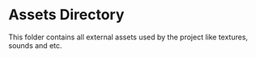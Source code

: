 # Assets Directory

This folder contains all external assets used by the project like textures, sounds and etc.

